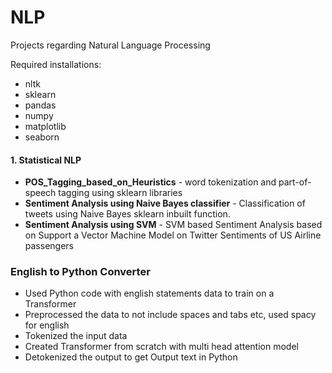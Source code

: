 # NLP
Projects regarding Natural Language Processing

Required installations:
* nltk
* sklearn
* pandas
* numpy
* matplotlib
* seaborn

#### 1. Statistical NLP
- **POS_Tagging_based_on_Heuristics** - word tokenization and part-of-speech tagging using sklearn libraries
- **Sentiment Analysis using Naive Bayes classifier** - Classification of tweets using Naive Bayes sklearn inbuilt function. 
- **Sentiment Analysis using SVM** - SVM based Sentiment Analysis based on Support a Vector Machine Model on Twitter Sentiments of US Airline passengers 

### English to Python Converter
-  Used Python code with english statements data to train on a Transformer 
-  Preprocessed the data to not include spaces and tabs etc, used spacy for english
-  Tokenized the input data
-  Created Transformer from scratch with multi head attention model
-  Detokenized the output to get Output text in Python
